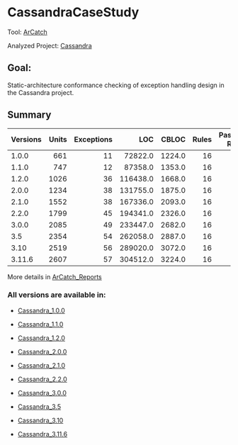 # CassandraCaseStudy

Tool: [ArCatch](https://github.com/EvidenSE/ArCatch)

Analyzed Project: [Cassandra](https://github.com/apache/cassandra)

## Goal:
Static-architecture conformance checking of exception handling design in the Cassandra project.

## Summary

Versions  | Units   | Exceptions| LOC     | CBLOC   | Rules    | Passing Rules
--------- | ------: | ------:   | ------: | ------: | ------:  | ------:
1.0.0     | 661     | 11        |72822.0  | 1224.0  | 16       | 12
1.1.0     | 747     | 12        |87358.0  | 1353.0  | 16       | 12
1.2.0     | 1026    | 36        |116438.0 | 1668.0  | 16       | 12
2.0.0     | 1234    | 38        |131755.0 | 1875.0  | 16       | 12
2.1.0     | 1552    | 38        |167336.0 | 2093.0  | 16       | 12
2.2.0     | 1799    | 45        |194341.0 | 2326.0  | 16       | 12
3.0.0     | 2085    | 49        |233447.0 | 2682.0  | 16       | 12
3.5       | 2354    | 54        |262058.0 | 2887.0  | 16       | 12
3.10      | 2519    | 56        |289020.0 | 3072.0  | 16       | 12
3.11.6    | 2607    | 57        |304512.0 | 3224.0  | 16       | 12

More details in [ArCatch_Reports](https://github.com/juarezmeneses/CassandraCaseStudy/tree/master/arcatchreports)

### All versions are available in:

* [Cassandra_1.0.0](https://github.com/apache/cassandra/releases/tag/cassandra-1.0.0)

* [Cassandra_1.1.0](https://github.com/apache/cassandra/releases/tag/cassandra-1.1.0)

* [Cassandra_1.2.0](https://github.com/apache/cassandra/releases/tag/cassandra-1.2.0)

* [Cassandra_2.0.0](https://github.com/apache/cassandra/releases/tag/cassandra-2.0.0)

* [Cassandra_2.1.0](https://github.com/apache/cassandra/releases/tag/cassandra-2.1.0)

* [Cassandra_2.2.0](https://github.com/apache/cassandra/releases/tag/cassandra-2.2.0)

* [Cassandra_3.0.0](https://github.com/apache/cassandra/releases/tag/cassandra-3.0.0)

* [Cassandra_3.5](https://github.com/apache/cassandra/releases/tag/cassandra-3.5)

* [Cassandra_3.10](https://github.com/apache/cassandra/releases/tag/cassandra-3.10)

* [Cassandra_3.11.6](https://github.com/apache/cassandra/releases/tag/cassandra-3.11.6)
